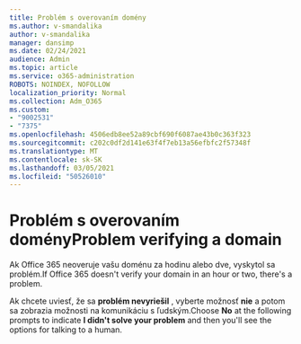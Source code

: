 ```yaml
---
title: Problém s overovaním domény
ms.author: v-smandalika
author: v-smandalika
manager: dansimp
ms.date: 02/24/2021
audience: Admin
ms.topic: article
ms.service: o365-administration
ROBOTS: NOINDEX, NOFOLLOW
localization_priority: Normal
ms.collection: Adm_O365
ms.custom:
- "9002531"
- "7375"
ms.openlocfilehash: 4506edb8ee52a89cbf690f6087ae43b0c363f323
ms.sourcegitcommit: c202c0df2d141e63f4f7eb13a56efbfc2f57348f
ms.translationtype: MT
ms.contentlocale: sk-SK
ms.lasthandoff: 03/05/2021
ms.locfileid: "50526010"
---
```

# <a name="problem-verifying-a-domain"></a><span data-ttu-id="09d48-102">Problém s overovaním domény</span><span class="sxs-lookup"><span data-stu-id="09d48-102">Problem verifying a domain</span></span>

<span data-ttu-id="09d48-103">Ak Office 365 neoveruje vašu doménu za hodinu alebo dve, vyskytol sa problém.</span><span class="sxs-lookup"><span data-stu-id="09d48-103">If Office 365 doesn't verify your domain in an hour or two, there's a problem.</span></span>

<span data-ttu-id="09d48-104">Ak chcete uviesť, že sa **problém nevyriešil** , vyberte možnosť **nie** a potom sa zobrazia možnosti na komunikáciu s ľudským.</span><span class="sxs-lookup"><span data-stu-id="09d48-104">Choose **No** at the following prompts to indicate **I didn't solve your problem** and then you'll see the options for talking to a human.</span></span>
